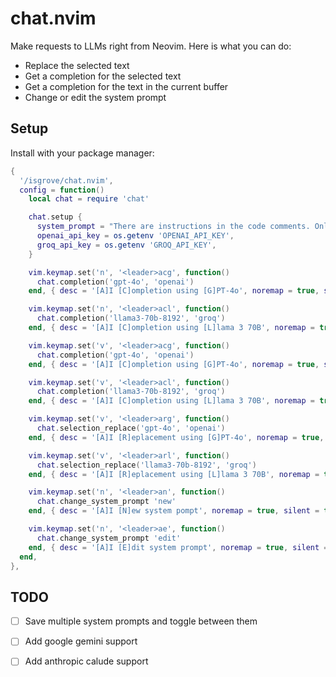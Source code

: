 # chat.nvim
Make requests to LLMs right from Neovim. Here is what you can do:
- Replace the selected text
- Get a completion for the selected text
- Get a completion for the text in the current buffer
- Change or edit the system prompt

## Setup
Install with your package manager:
```lua
{
  '/isgrove/chat.nvim',
  config = function()
    local chat = require 'chat'

    chat.setup {
      system_prompt = "There are instructions in the code comments. Only output code based on what you've seen. Mostly copy it, but attend to the instructions and modulate it according to what the instructions say. Only output valid code. If you must speak, make sure it must compile (Only keep it in the code comments).",
      openai_api_key = os.getenv 'OPENAI_API_KEY',
      groq_api_key = os.getenv 'GROQ_API_KEY',
    }

    vim.keymap.set('n', '<leader>acg', function()
      chat.completion('gpt-4o', 'openai')
    end, { desc = '[A]I [C]ompletion using [G]PT-4o', noremap = true, silent = true })

    vim.keymap.set('n', '<leader>acl', function()
      chat.completion('llama3-70b-8192', 'groq')
    end, { desc = '[A]I [C]ompletion using [L]lama 3 70B', noremap = true, silent = true })

    vim.keymap.set('v', '<leader>acg', function()
      chat.completion('gpt-4o', 'openai')
    end, { desc = '[A]I [C]ompletion using [G]PT-4o', noremap = true, silent = true })

    vim.keymap.set('v', '<leader>acl', function()
      chat.completion('llama3-70b-8192', 'groq')
    end, { desc = '[A]I [C]ompletion using [L]lama 3 70B', noremap = true, silent = true })

    vim.keymap.set('v', '<leader>arg', function()
      chat.selection_replace('gpt-4o', 'openai')
    end, { desc = '[A]I [R]eplacement using [G]PT-4o', noremap = true, silent = true })

    vim.keymap.set('v', '<leader>arl', function()
      chat.selection_replace('llama3-70b-8192', 'groq')
    end, { desc = '[A]I [R]eplacement using [L]lama 3 70B', noremap = true, silent = true })

    vim.keymap.set('n', '<leader>an', function()
      chat.change_system_prompt 'new'
    end, { desc = '[A]I [N]ew system pompt', noremap = true, silent = true })

    vim.keymap.set('n', '<leader>ae', function()
      chat.change_system_prompt 'edit'
    end, { desc = '[A]I [E]dit system prompt', noremap = true, silent = true })
  end,
},
```

## TODO
- [ ] Save multiple system prompts and toggle between them
- [ ] Add google gemini support
- [ ] Add anthropic calude support

